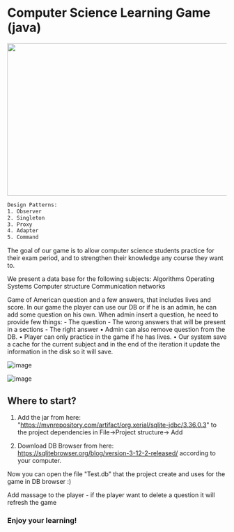 # Computer Science Learning Game (java)

<img src="(https://user-images.githubusercontent.com/71548980/146038567-70d414d1-ab02-4a21-802f-7a6e116d9a6d.png)" width="600" height="350">

```bash
Design Patterns:
1. Observer
2. Singleton
3. Proxy
4. Adapter
5. Command
```

The goal of our game is to allow computer science students practice for their exam period, and to strengthen their knowledge any course they want to.

We present a data base for the following subjects:
Algorithms
Operating Systems
Computer structure
Communication networks

Game of American question and a few answers, that includes lives and score.
In our game the player can use our DB or if he is an admin, he can add some question on his own.
When admin insert a question, he need to provide few things: 
 	- The question
	- The wrong answers that will be present in a sections
	- The right answer
• Admin can also remove question from the DB.
• Player can only practice in the game if he has lives.
• Our system save a cache for the current subject and in the end of the iteration it update the information in the disk so it will save.

![image](https://user-images.githubusercontent.com/71548980/146038834-afc08ef6-fdee-4575-9afe-90f6aebe4f93.png)

![image](https://user-images.githubusercontent.com/71548980/146038866-a66e3af8-fb7d-4eae-85e4-59d5fe801084.png)

## Where to start?
1. Add the jar from here:
"https://mvnrepository.com/artifact/org.xerial/sqlite-jdbc/3.36.0.3"
to the project dependencies in File->Project structure-> Add

2. Download DB Browser from here:
https://sqlitebrowser.org/blog/version-3-12-2-released/
according to your computer.

Now you can open the file "Test.db" that the project create and uses for the game in DB browser :)

Add massage to the player - if the player want to delete a question it will refresh the game

### Enjoy your learning!
